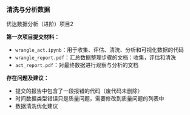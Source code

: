 ### 清洗与分析数据

优达数据分析（进阶）项目2

**第一次项目提交材料：**

- `wrangle_act.ipynb`：用于收集、评估、清洗、分析和可视化数据的代码
- `wrangle_report.pdf`：汇总数据整理步骤的文档：收集，评估和清洗
- `act_report.pdf`：对最终数据进行观察与分析的文档

**存在问题及建议：**

- 提交的报告中包含了一段报错的代码（废代码未删除）
- 时间数据类型错误只是质量问题，需要修改到质量问题的列表中
- 数据清洗优化建议


